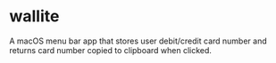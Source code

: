 # wallite
A macOS menu bar app that stores user debit/credit card number and returns card number copied to clipboard when clicked.
